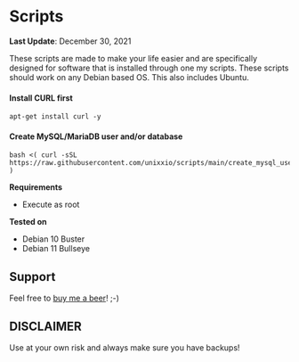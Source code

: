 # Scripts
**Last Update**: December 30, 2021

These scripts are made to make your life easier and are specifically designed for software that is installed through one my scripts. These scripts should work on any Debian based OS. This also includes Ubuntu.

#### Install CURL first
```
apt-get install curl -y
```

#### Create MySQL/MariaDB user and/or database
```
bash <( curl -sSL https://raw.githubusercontent.com/unixxio/scripts/main/create_mysql_user_or_database.sh )
```

**Requirements**
* Execute as root

**Tested on**
* Debian 10 Buster
* Debian 11 Bullseye

## Support
Feel free to [buy me a beer](https://paypal.me/sonnymeijer)! ;-)

## DISCLAIMER
Use at your own risk and always make sure you have backups!
